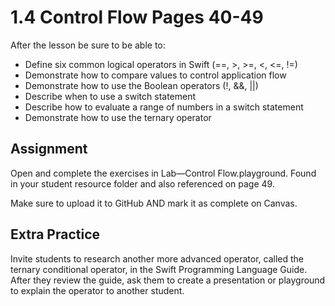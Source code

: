 #  1.4 Control Flow Pages 40-49 #

After the lesson be sure to be able to:
- Define six common logical operators in Swift (==, >, >=, <, <=, !=)
- Demonstrate how to compare values to control application flow
- Demonstrate how to use the Boolean operators (!, &&, ||)
- Describe when to use a switch statement
- Describe how to evaluate a range of numbers in a switch statement
- Demonstrate how to use the ternary operator

## Assignment ##

Open and complete the exercises in Lab—Control Flow.playground. Found in your student resource folder and also referenced on page 49.

Make sure to upload it to GitHub AND mark it as complete on Canvas.

## Extra Practice ##

Invite students to research another more advanced operator, called the ternary conditional operator, in the Swift Programming Language Guide. After they review the guide, ask them to create a presentation or playground to explain the operator to another student.
